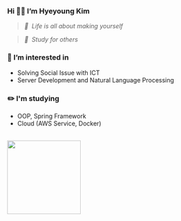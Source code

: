 ### Hi 👋🏻 I’m Hyeyoung Kim
> _💎 &nbsp;Life is all about making yourself_  
      
> _💛 &nbsp;Study for others_

### 🌱 I’m interested in 
- Solving Social Issue with ICT
- Server Development and Natural Language Processing

### ✏️ I'm studying
  - OOP, Spring Framework
  - Cloud (AWS Service, Docker)
  

<br>
<img height="170em" src="https://github-readme-stats-eight-theta.vercel.app/api?username=hyeyoungs&show_icons=true&theme=buefy&count_private=true"/>&nbsp;




<!---
0sunzero0/0sunzero0 is a ✨ special ✨ repository because its `README.md` (this file) appears on your GitHub profile.
You can click the Preview link to take a look at your changes.
--->
